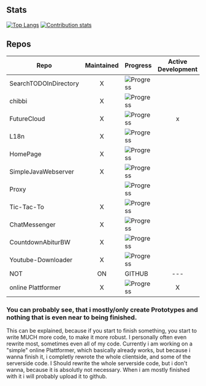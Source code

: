 <!--
**chibbi/chibbi** is a ✨ _special_ ✨ repository because its `README.md` (this file) appears on your GitHub profile.
Here are some ideas to get you started:
- 🔭 I’m currently working on ...
- 🌱 I’m currently learning ...
- 👯 I’m looking to collaborate on ...
- 🤔 I’m looking for help with ...
- 💬 Ask me about ...
- 📫 How to reach me: ...
- 😄 Pronouns: ...
- ⚡ Fun fact: ...
-->

## Stats
[![Top Langs](https://github-readme-stats.vercel.app/api/top-langs/?username=chibbi&theme=radical&count_private=false)](https://github.com/anuraghazra/github-readme-stats)
    [![Contribution stats](https://github-readme-stats.vercel.app/api?username=chibbi&show_icons=true&theme=radical&hide=stars&line_height=48)](https://github.com/anuraghazra/github-readme-stats)
    
 ## Repos
| Repo  | Maintained | Progress | Active Development | Template | needs rework |
| ------- |:---:| -------------- |:---:|:---:|:---:|
| SearchTODOInDirectory | X | ![Progress](https://progress-bar.dev/99/?title=progress&width=150) |   |   | X |
| chibbi | X | ![Progress](https://progress-bar.dev/80/?title=progress&width=150) |   |   |   |
| FutureCloud | X | ![Progress](https://progress-bar.dev/80/?title=progress&width=150) | x |   | X |
| L18n | X | ![Progress](https://progress-bar.dev/100/?title=progress&width=150) |   |   | X |
| HomePage | X | ![Progress](https://progress-bar.dev/95/?title=progress&width=150) |   |   | X |
| SimpleJavaWebserver | X | ![Progress](https://progress-bar.dev/100/?title=progress&width=150) |   | X |   |
| Proxy |   | ![Progress](https://progress-bar.dev/48/?title=progress&width=150) |   | X |   |
| Tic-Tac-To | X | ![Progress](https://progress-bar.dev/78/?title=progress&width=150) |   |   |   |
| ChatMessenger | X | ![Progress](https://progress-bar.dev/60/?title=progress&width=150) |   |   | X |
| CountdownAbiturBW | X | ![Progress](https://progress-bar.dev/100/?title=progress&width=150) |   |   |   |
| Youtube-Downloader | X | ![Progress](https://progress-bar.dev/100/?title=progress&width=150) |   |   |   |
| NOT | ON | GITHUB | --- | --- | yet? |
| online Plattformer | X | ![Progress](https://progress-bar.dev/28/?title=progress&width=150) | X |   |   |
    
 ### You can probably see, that i mostly/only create Prototypes and nothing that is even near to being finished.  
 This can be explained, because if you start to finish something, you start to write MUCH more code, to make it more robust.
 I personally often even rewrite most, sometimes even all of my code.
 Currently i am working on a "simple" online Plattformer, which basically already works, but because i wanna finish it, i completly rewrote the whole clientside, and some of the serverside code.  I Should rewrite the whole serverside code, but i don't wanna, because it is absolutly not necessary. When i am mostly finished with it i will probably upload it to github.    
